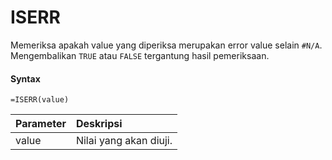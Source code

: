 # ISERR

Memeriksa apakah value yang diperiksa merupakan error value selain `#N/A`. Mengembalikan `TRUE` atau `FALSE` tergantung hasil pemeriksaan.

#### Syntax

```text
=ISERR(value)
```

| Parameter | Deskripsi |
| :--- | :--- |
| value | Nilai yang akan diuji. |

